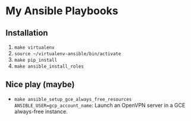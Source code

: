 # My Ansible Playbooks

## Installation

1. `make virtualenv`
1. `source ~/virtualenv-ansible/bin/activate`
1. `make pip_install`
1. `make ansible_install_roles`

## Nice play (maybe)

* `make ansible_setup_gce_always_free_resources ANSIBLE_USER=gcp_account_name`: Launch an OpenVPN server in a GCE always-free instance.
